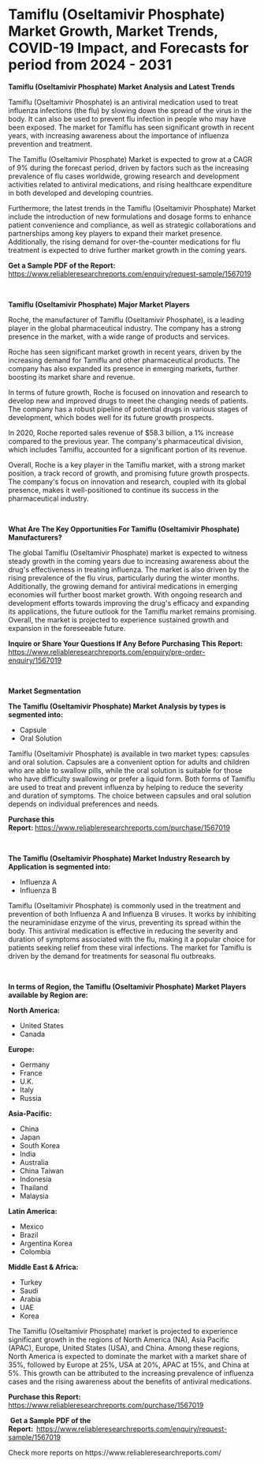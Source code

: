 <p><h1>Tamiflu (Oseltamivir Phosphate) Market Growth, Market Trends, COVID-19 Impact, and Forecasts for period from 2024 - 2031</h1></p><p><strong>Tamiflu (Oseltamivir Phosphate) Market Analysis and Latest Trends</strong></p>
<p><p>Tamiflu (Oseltamivir Phosphate) is an antiviral medication used to treat influenza infections (the flu) by slowing down the spread of the virus in the body. It can also be used to prevent flu infection in people who may have been exposed. The market for Tamiflu has seen significant growth in recent years, with increasing awareness about the importance of influenza prevention and treatment.</p><p>The Tamiflu (Oseltamivir Phosphate) Market is expected to grow at a CAGR of 9% during the forecast period, driven by factors such as the increasing prevalence of flu cases worldwide, growing research and development activities related to antiviral medications, and rising healthcare expenditure in both developed and developing countries.</p><p>Furthermore, the latest trends in the Tamiflu (Oseltamivir Phosphate) Market include the introduction of new formulations and dosage forms to enhance patient convenience and compliance, as well as strategic collaborations and partnerships among key players to expand their market presence. Additionally, the rising demand for over-the-counter medications for flu treatment is expected to drive further market growth in the coming years.</p></p>
<p><strong>Get a Sample PDF of the Report:&nbsp;</strong> <a href="https://www.reliableresearchreports.com/enquiry/request-sample/1567019">https://www.reliableresearchreports.com/enquiry/request-sample/1567019</a></p>
<p>&nbsp;</p>
<p><strong>Tamiflu (Oseltamivir Phosphate) Major Market Players</strong></p>
<p><p>Roche, the manufacturer of Tamiflu (Oseltamivir Phosphate), is a leading player in the global pharmaceutical industry. The company has a strong presence in the market, with a wide range of products and services. </p><p>Roche has seen significant market growth in recent years, driven by the increasing demand for Tamiflu and other pharmaceutical products. The company has also expanded its presence in emerging markets, further boosting its market share and revenue.</p><p>In terms of future growth, Roche is focused on innovation and research to develop new and improved drugs to meet the changing needs of patients. The company has a robust pipeline of potential drugs in various stages of development, which bodes well for its future growth prospects.</p><p>In 2020, Roche reported sales revenue of $58.3 billion, a 1% increase compared to the previous year. The company's pharmaceutical division, which includes Tamiflu, accounted for a significant portion of its revenue.</p><p>Overall, Roche is a key player in the Tamiflu market, with a strong market position, a track record of growth, and promising future growth prospects. The company's focus on innovation and research, coupled with its global presence, makes it well-positioned to continue its success in the pharmaceutical industry.</p></p>
<p>&nbsp;</p>
<p><strong>What Are The Key Opportunities For Tamiflu (Oseltamivir Phosphate) Manufacturers?</strong></p>
<p><p>The global Tamiflu (Oseltamivir Phosphate) market is expected to witness steady growth in the coming years due to increasing awareness about the drug's effectiveness in treating influenza. The market is also driven by the rising prevalence of the flu virus, particularly during the winter months. Additionally, the growing demand for antiviral medications in emerging economies will further boost market growth. With ongoing research and development efforts towards improving the drug's efficacy and expanding its applications, the future outlook for the Tamiflu market remains promising. Overall, the market is projected to experience sustained growth and expansion in the foreseeable future.</p></p>
<p><strong>Inquire or Share Your Questions If Any Before Purchasing This Report:</strong> <a href="https://www.reliableresearchreports.com/enquiry/pre-order-enquiry/1567019">https://www.reliableresearchreports.com/enquiry/pre-order-enquiry/1567019</a></p>
<p>&nbsp;</p>
<p><strong>Market Segmentation</strong></p>
<p><strong>The Tamiflu (Oseltamivir Phosphate) Market Analysis by types is segmented into:</strong></p>
<p><ul><li>Capsule</li><li>Oral Solution</li></ul></p>
<p><p>Tamiflu (Oseltamivir Phosphate) is available in two market types: capsules and oral solution. Capsules are a convenient option for adults and children who are able to swallow pills, while the oral solution is suitable for those who have difficulty swallowing or prefer a liquid form. Both forms of Tamiflu are used to treat and prevent influenza by helping to reduce the severity and duration of symptoms. The choice between capsules and oral solution depends on individual preferences and needs.</p></p>
<p><strong>Purchase this Report:&nbsp;</strong><a href="https://www.reliableresearchreports.com/purchase/1567019">https://www.reliableresearchreports.com/purchase/1567019</a></p>
<p>&nbsp;</p>
<p><strong>The Tamiflu (Oseltamivir Phosphate) Market Industry Research by Application is segmented into:</strong></p>
<p><ul><li>Influenza A</li><li>Influenza B</li></ul></p>
<p><p>Tamiflu (Oseltamivir Phosphate) is commonly used in the treatment and prevention of both Influenza A and Influenza B viruses. It works by inhibiting the neuraminidase enzyme of the virus, preventing its spread within the body. This antiviral medication is effective in reducing the severity and duration of symptoms associated with the flu, making it a popular choice for patients seeking relief from these viral infections. The market for Tamiflu is driven by the demand for treatments for seasonal flu outbreaks.</p></p>
<p>&nbsp;</p>
<p><strong>In terms of Region, the Tamiflu (Oseltamivir Phosphate) Market Players available by Region are:</strong></p>
<p>
    <p> <strong> North America: </strong>
        <ul>
            <li>United States</li>
            <li>Canada</li>
        </ul>
        </p> 
    <p> <strong> Europe: </strong>
        <ul>
            <li>Germany</li>
            <li>France</li>
            <li>U.K.</li>
            <li>Italy</li>
            <li>Russia</li>
        </ul>
        </p> 
    <p> <strong> Asia-Pacific: </strong>
        <ul>
            <li>China</li>
            <li>Japan</li>
            <li>South Korea</li>
            <li>India</li>
            <li>Australia</li>
            <li>China Taiwan</li>
            <li>Indonesia</li>
            <li>Thailand</li>
            <li>Malaysia</li>
        </ul>
        </p> 
    <p> <strong> Latin America: </strong>
        <ul>
            <li>Mexico</li>
            <li>Brazil</li>
            <li>Argentina Korea</li>
            <li>Colombia</li>
        </ul>
        </p> 
    <p> <strong> Middle East & Africa: </strong>
        <ul>
            <li>Turkey</li>
            <li>Saudi</li>
            <li>Arabia</li>
            <li>UAE</li>
            <li>Korea</li>
        </ul>
    </p>
    </p>
<p><p>The Tamiflu (Oseltamivir Phosphate) market is projected to experience significant growth in the regions of North America (NA), Asia Pacific (APAC), Europe, United States (USA), and China. Among these regions, North America is expected to dominate the market with a market share of 35%, followed by Europe at 25%, USA at 20%, APAC at 15%, and China at 5%. This growth can be attributed to the increasing prevalence of influenza cases and the rising awareness about the benefits of antiviral medications.</p></p>
<p><strong>Purchase this Report: </strong><a href="https://www.reliableresearchreports.com/purchase/1567019">https://www.reliableresearchreports.com/purchase/1567019</a></p>
<p>&nbsp;<strong>Get a Sample PDF of the Report:&nbsp;&nbsp;</strong><a href="https://www.reliableresearchreports.com/enquiry/request-sample/1567019">https://www.reliableresearchreports.com/enquiry/request-sample/1567019</a></p>
<p><strong></strong></p>
<p>Check more reports on https://www.reliableresearchreports.com/</p>